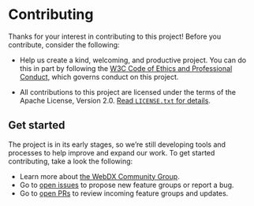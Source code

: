 # Contributing

Thanks for your interest in contributing to this project!
Before you contribute, consider the following:

- Help us create a kind, welcoming, and productive project.
  You can do this in part by following the [W3C Code of Ethics and Professional Conduct](https://www.w3.org/Consortium/cepc/), which governs conduct on this project.

- All contributions to this project are licensed under the terms of the Apache License, Version 2.0.
  [Read `LICENSE.txt` for details](../LICENSE.txt).

## Get started

The project is in its early stages, so we’re still developing tools and processes to help improve and expand our work.
To get started contributing, take a look the following:

* Learn more about [the WebDX Community Group](https://www.w3.org/community/webdx/).
* Go to [open issues](https://github.com/web-platform-dx/feature-set/issues) to propose new feature groups or report a bug.
* Go to [open PRs](https://github.com/web-platform-dx/feature-set/pulls) to review incoming feature groups and updates.
